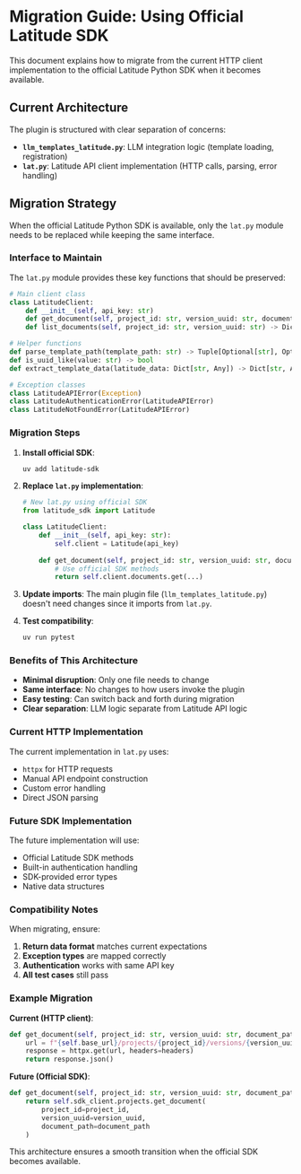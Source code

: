 # Migration Guide: Using Official Latitude SDK

This document explains how to migrate from the current HTTP client implementation to the official Latitude Python SDK when it becomes available.

## Current Architecture

The plugin is structured with clear separation of concerns:

- **`llm_templates_latitude.py`**: LLM integration logic (template loading, registration)
- **`lat.py`**: Latitude API client implementation (HTTP calls, parsing, error handling)

## Migration Strategy

When the official Latitude Python SDK is available, only the `lat.py` module needs to be replaced while keeping the same interface.

### Interface to Maintain

The `lat.py` module provides these key functions that should be preserved:

```python
# Main client class
class LatitudeClient:
    def __init__(self, api_key: str)
    def get_document(self, project_id: str, version_uuid: str, document_path: str) -> Dict[str, Any]
    def list_documents(self, project_id: str, version_uuid: str) -> Dict[str, Any]

# Helper functions
def parse_template_path(template_path: str) -> Tuple[Optional[str], Optional[str], str]
def is_uuid_like(value: str) -> bool
def extract_template_data(latitude_data: Dict[str, Any]) -> Dict[str, Any]

# Exception classes
class LatitudeAPIError(Exception)
class LatitudeAuthenticationError(LatitudeAPIError)
class LatitudeNotFoundError(LatitudeAPIError)
```

### Migration Steps

1. **Install official SDK**:
   ```bash
   uv add latitude-sdk
   ```

2. **Replace `lat.py` implementation**:
   ```python
   # New lat.py using official SDK
   from latitude_sdk import Latitude
   
   class LatitudeClient:
       def __init__(self, api_key: str):
           self.client = Latitude(api_key)
       
       def get_document(self, project_id: str, version_uuid: str, document_path: str):
           # Use official SDK methods
           return self.client.documents.get(...)
   ```

3. **Update imports**:
   The main plugin file (`llm_templates_latitude.py`) doesn't need changes since it imports from `lat.py`.

4. **Test compatibility**:
   ```bash
   uv run pytest
   ```

### Benefits of This Architecture

- **Minimal disruption**: Only one file needs to change
- **Same interface**: No changes to how users invoke the plugin
- **Easy testing**: Can switch back and forth during migration
- **Clear separation**: LLM logic separate from Latitude API logic

### Current HTTP Implementation

The current implementation in `lat.py` uses:
- `httpx` for HTTP requests
- Manual API endpoint construction
- Custom error handling
- Direct JSON parsing

### Future SDK Implementation

The future implementation will use:
- Official Latitude SDK methods
- Built-in authentication handling
- SDK-provided error types
- Native data structures

### Compatibility Notes

When migrating, ensure:
1. **Return data format** matches current expectations
2. **Exception types** are mapped correctly
3. **Authentication** works with same API key
4. **All test cases** still pass

### Example Migration

**Current (HTTP client)**:
```python
def get_document(self, project_id: str, version_uuid: str, document_path: str):
    url = f"{self.base_url}/projects/{project_id}/versions/{version_uuid}/documents/{document_path}"
    response = httpx.get(url, headers=headers)
    return response.json()
```

**Future (Official SDK)**:
```python
def get_document(self, project_id: str, version_uuid: str, document_path: str):
    return self.sdk_client.projects.get_document(
        project_id=project_id,
        version_uuid=version_uuid, 
        document_path=document_path
    )
```

This architecture ensures a smooth transition when the official SDK becomes available.
